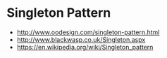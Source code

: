 # Singleton Pattern

* http://www.oodesign.com/singleton-pattern.html
* http://www.blackwasp.co.uk/Singleton.aspx
* https://en.wikipedia.org/wiki/Singleton_pattern